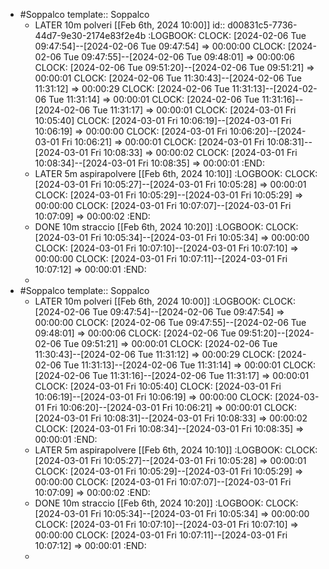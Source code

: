 - #Soppalco
  template:: Soppalco
	- LATER 10m polveri [[Feb 6th, 2024 10:00]]
	  id:: d00831c5-7736-44d7-9e30-2174e83f2e4b
	  :LOGBOOK:
	  CLOCK: [2024-02-06 Tue 09:47:54]--[2024-02-06 Tue 09:47:54] =>  00:00:00
	  CLOCK: [2024-02-06 Tue 09:47:55]--[2024-02-06 Tue 09:48:01] =>  00:00:06
	  CLOCK: [2024-02-06 Tue 09:51:20]--[2024-02-06 Tue 09:51:21] =>  00:00:01
	  CLOCK: [2024-02-06 Tue 11:30:43]--[2024-02-06 Tue 11:31:12] =>  00:00:29
	  CLOCK: [2024-02-06 Tue 11:31:13]--[2024-02-06 Tue 11:31:14] =>  00:00:01
	  CLOCK: [2024-02-06 Tue 11:31:16]--[2024-02-06 Tue 11:31:17] =>  00:00:01
	  CLOCK: [2024-03-01 Fri 10:05:40]
	  CLOCK: [2024-03-01 Fri 10:06:19]--[2024-03-01 Fri 10:06:19] =>  00:00:00
	  CLOCK: [2024-03-01 Fri 10:06:20]--[2024-03-01 Fri 10:06:21] =>  00:00:01
	  CLOCK: [2024-03-01 Fri 10:08:31]--[2024-03-01 Fri 10:08:33] =>  00:00:02
	  CLOCK: [2024-03-01 Fri 10:08:34]--[2024-03-01 Fri 10:08:35] =>  00:00:01
	  :END:
	- LATER 5m aspirapolvere  [[Feb 6th, 2024 10:10]]
	  :LOGBOOK:
	  CLOCK: [2024-03-01 Fri 10:05:27]--[2024-03-01 Fri 10:05:28] =>  00:00:01
	  CLOCK: [2024-03-01 Fri 10:05:29]--[2024-03-01 Fri 10:05:29] =>  00:00:00
	  CLOCK: [2024-03-01 Fri 10:07:07]--[2024-03-01 Fri 10:07:09] =>  00:00:02
	  :END:
	- DONE 10m straccio  [[Feb 6th, 2024 10:20]]
	  :LOGBOOK:
	  CLOCK: [2024-03-01 Fri 10:05:34]--[2024-03-01 Fri 10:05:34] =>  00:00:00
	  CLOCK: [2024-03-01 Fri 10:07:10]--[2024-03-01 Fri 10:07:10] =>  00:00:00
	  CLOCK: [2024-03-01 Fri 10:07:11]--[2024-03-01 Fri 10:07:12] =>  00:00:01
	  :END:
	-
- #Soppalco
  template:: Soppalco
	- LATER 10m polveri [[Feb 6th, 2024 10:00]]
	  :LOGBOOK:
	  CLOCK: [2024-02-06 Tue 09:47:54]--[2024-02-06 Tue 09:47:54] =>  00:00:00
	  CLOCK: [2024-02-06 Tue 09:47:55]--[2024-02-06 Tue 09:48:01] =>  00:00:06
	  CLOCK: [2024-02-06 Tue 09:51:20]--[2024-02-06 Tue 09:51:21] =>  00:00:01
	  CLOCK: [2024-02-06 Tue 11:30:43]--[2024-02-06 Tue 11:31:12] =>  00:00:29
	  CLOCK: [2024-02-06 Tue 11:31:13]--[2024-02-06 Tue 11:31:14] =>  00:00:01
	  CLOCK: [2024-02-06 Tue 11:31:16]--[2024-02-06 Tue 11:31:17] =>  00:00:01
	  CLOCK: [2024-03-01 Fri 10:05:40]
	  CLOCK: [2024-03-01 Fri 10:06:19]--[2024-03-01 Fri 10:06:19] =>  00:00:00
	  CLOCK: [2024-03-01 Fri 10:06:20]--[2024-03-01 Fri 10:06:21] =>  00:00:01
	  CLOCK: [2024-03-01 Fri 10:08:31]--[2024-03-01 Fri 10:08:33] =>  00:00:02
	  CLOCK: [2024-03-01 Fri 10:08:34]--[2024-03-01 Fri 10:08:35] =>  00:00:01
	  :END:
	- LATER 5m aspirapolvere  [[Feb 6th, 2024 10:10]]
	  :LOGBOOK:
	  CLOCK: [2024-03-01 Fri 10:05:27]--[2024-03-01 Fri 10:05:28] =>  00:00:01
	  CLOCK: [2024-03-01 Fri 10:05:29]--[2024-03-01 Fri 10:05:29] =>  00:00:00
	  CLOCK: [2024-03-01 Fri 10:07:07]--[2024-03-01 Fri 10:07:09] =>  00:00:02
	  :END:
	- DONE 10m straccio  [[Feb 6th, 2024 10:20]]
	  :LOGBOOK:
	  CLOCK: [2024-03-01 Fri 10:05:34]--[2024-03-01 Fri 10:05:34] =>  00:00:00
	  CLOCK: [2024-03-01 Fri 10:07:10]--[2024-03-01 Fri 10:07:10] =>  00:00:00
	  CLOCK: [2024-03-01 Fri 10:07:11]--[2024-03-01 Fri 10:07:12] =>  00:00:01
	  :END:
	-